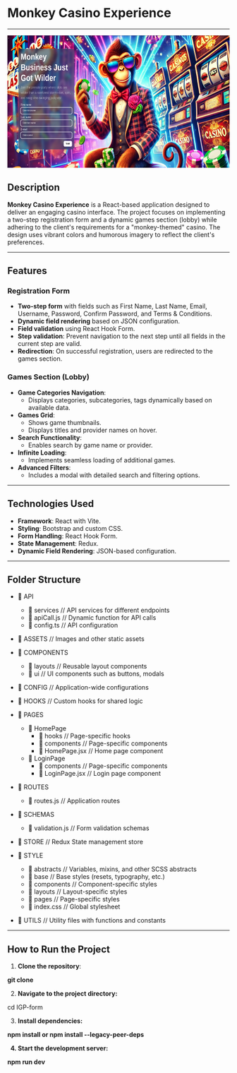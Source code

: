 # Monkey Casino Experience
---

<div>
<img src="./src/assets/images/screenshots/loginPage.png" alt="Project Logo" width="600" height="300">
</div>

## Description

**Monkey Casino Experience** is a React-based application designed to deliver an engaging casino interface. The project focuses on implementing a two-step registration form and a dynamic games section (lobby) while adhering to the client's requirements for a "monkey-themed" casino. The design uses vibrant colors and humorous imagery to reflect the client's preferences.


--- 
## Features


### Registration Form

- **Two-step form** with fields such as First Name, Last Name, Email, Username, Password, Confirm Password, and Terms & Conditions.
- **Dynamic field rendering** based on JSON configuration.
- **Field validation** using React Hook Form.
- **Step validation**: Prevent navigation to the next step until all fields in the current step are valid.
- **Redirection**: On successful registration, users are redirected to the games section.

### Games Section (Lobby)

- **Game Categories Navigation**:
    - Displays categories, subcategories, tags dynamically based on available data.
- **Games Grid**:
    - Shows game thumbnails.
    - Displays titles and provider names on hover.
- **Search Functionality**:
    - Enables search by game name or provider.
- **Infinite Loading**:
    - Implements seamless loading of additional games.
- **Advanced Filters**:
    - Includes a modal with detailed search and filtering options.

---
## Technologies Used

- **Framework**: React with Vite.
- **Styling**: Bootstrap and custom CSS.
- **Form Handling**: React Hook Form.
- **State Management**: Redux.
- **Dynamic Field Rendering**: JSON-based configuration.

---
## Folder Structure

- 📁 API
    - 📁 services // API services for different endpoints
    - 📄 apiCall.js // Dynamic function for API calls
    - 📄 config.ts // API configuration

- 📁 ASSETS // Images and other static assets

- 📁 COMPONENTS
    - 📁 layouts // Reusable layout components
    - 📁 ui // UI components such as buttons, modals

- 📁 CONFIG // Application-wide configurations

- 📁 HOOKS // Custom hooks for shared logic

- 📁 PAGES
    - 📁 HomePage
        - 📁 hooks // Page-specific hooks
        - 📁 components // Page-specific components
        - 📄 HomePage.jsx // Home page component
    - 📁 LoginPage
        - 📁 components // Page-specific components
        - 📄 LoginPage.jsx // Login page component

- 📁 ROUTES
    - 📄 routes.js // Application routes

- 📁 SCHEMAS
    - 📄 validation.js // Form validation schemas

- 📁 STORE // Redux State management store

- 📁 STYLE
    - 📁 abstracts // Variables, mixins, and other SCSS abstracts
    - 📁 base // Base styles (resets, typography, etc.)
    - 📁 components // Component-specific styles
    - 📁 layouts // Layout-specific styles
    - 📁 pages // Page-specific styles
    - 📄 index.css // Global stylesheet

- 📁 UTILS // Utility files with functions and constants


---
## How to Run the Project

1. **Clone the repository**:

<b>git clone <IGP-form></b>

2. **Navigate to the project directory:**

<bold>cd IGP-form</bold>

3. **Install dependencies:**

<b>npm install or npm install --legacy-peer-deps </bold>

4. **Start the development server:**

<b>npm run dev</b>
